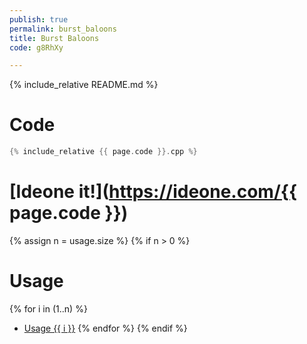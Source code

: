 ```yaml
---
publish: true
permalink: burst_baloons
title: Burst Baloons
code: g8RhXy

---
```


{% include_relative README.md %}
# Code
```cpp
{% include_relative {{ page.code }}.cpp %}
```

# [Ideone it!](https://ideone.com/{{ page.code }})

{% assign n = usage.size %}
{% if n > 0 %}
# Usage
{% for i in (1..n) %}
 - [Usage {{ i }}]({{usage[i-1]}})
{% endfor %}
{% endif %}
